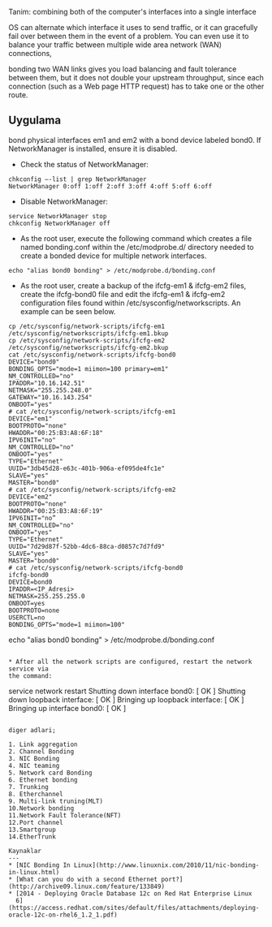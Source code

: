 Tanim: combining both of the computer's interfaces into a single interface

OS can alternate which interface it uses to send traffic, or it can gracefully
fail over between them in the event of a problem. You can even use it to
balance your traffic between multiple wide area network (WAN) connections, 

bonding two WAN links gives you load balancing and fault tolerance between
them, but it does not double your upstream throughput, since each connection
(such as a Web page HTTP request) has to take one or the other route.

Uygulama
---

bond physical interfaces em1 and em2 with a bond device labeled bond0. If
NetworkManager is installed, ensure it is disabled.  

* Check the status of NetworkManager:
```
chkconfig –-list | grep NetworkManager
NetworkManager 0:off 1:off 2:off 3:off 4:off 5:off 6:off
```
* Disable NetworkManager:
```
service NetworkManager stop
chkconfig NetworkManager off
```
* As the root user, execute the following command which creates a file named
bonding.conf within the /etc/modprobe.d/ directory needed to create a bonded
device for multiple network interfaces. 
```
echo "alias bond0 bonding" > /etc/modprobe.d/bonding.conf
```
* As the root user, create a backup of the ifcfg-em1 & ifcfg-em2 files, create
the ifcfg-bond0 file and edit the ifcfg-em1 & ifcfg-em2 configuration files
found within /etc/sysconfig/networkscripts.
An example can be seen below.
```
cp /etc/sysconfig/network-scripts/ifcfg-em1 /etc/sysconfig/networkscripts/ifcfg-em1.bkup
cp /etc/sysconfig/network-scripts/ifcfg-em2 /etc/sysconfig/networkscripts/ifcfg-em2.bkup
cat /etc/sysconfig/network-scripts/ifcfg-bond0
DEVICE="bond0"
BONDING_OPTS="mode=1 miimon=100 primary=em1"
NM_CONTROLLED="no"
IPADDR="10.16.142.51"
NETMASK="255.255.248.0"
GATEWAY="10.16.143.254"
ONBOOT="yes"
# cat /etc/sysconfig/network-scripts/ifcfg-em1
DEVICE="em1"
BOOTPROTO="none"
HWADDR="00:25:B3:A8:6F:18"
IPV6INIT="no"
NM_CONTROLLED="no"
ONBOOT="yes"
TYPE="Ethernet"
UUID="3db45d28-e63c-401b-906a-ef095de4fc1e"
SLAVE="yes"
MASTER="bond0"
# cat /etc/sysconfig/network-scripts/ifcfg-em2
DEVICE="em2"
BOOTPROTO="none"
HWADDR="00:25:B3:A8:6F:19"
IPV6INIT="no”
NM_CONTROLLED="no"
ONBOOT="yes"
TYPE="Ethernet"
UUID="7d29d87f-52bb-4dc6-88ca-d0857c7d7fd9"
SLAVE="yes"
MASTER="bond0"
# cat /etc/sysconfig/network-scripts/ifcfg-bond0
ifcfg-bond0
DEVICE=bond0
IPADDR=<IP_Adresi>
NETMASK=255.255.255.0
ONBOOT=yes
BOOTPROTO=none
USERCTL=no
BONDING_OPTS="mode=1 miimon=100"
```
echo "alias bond0 bonding" > /etc/modprobe.d/bonding.conf
```

* After all the network scripts are configured, restart the network service via
the command:
```
service network restart
Shutting down interface bond0: [ OK ]
Shutting down loopback interface: [ OK ]
Bringing up loopback interface: [ OK ]
Bringing up interface bond0: [ OK ]
```

diger adlari;

1. Link aggregation
2. Channel Bonding
3. NIC Bonding
4. NIC teaming
5. Network card Bonding
6. Ethernet bonding
7. Trunking
8. Etherchannel
9. Multi-link truning(MLT)
10.Network bonding
11.Network Fault Tolerance(NFT)
12.Port channel
13.Smartgroup
14.EtherTrunk

Kaynaklar
---
* [NIC Bonding In Linux](http://www.linuxnix.com/2010/11/nic-bonding-in-linux.html)
* [What can you do with a second Ethernet port?](http://archive09.linux.com/feature/133849)
* [2014 - Deploying Oracle Database 12c on Red Hat Enterprise Linux
  6](https://access.redhat.com/sites/default/files/attachments/deploying-oracle-12c-on-rhel6_1.2_1.pdf)




